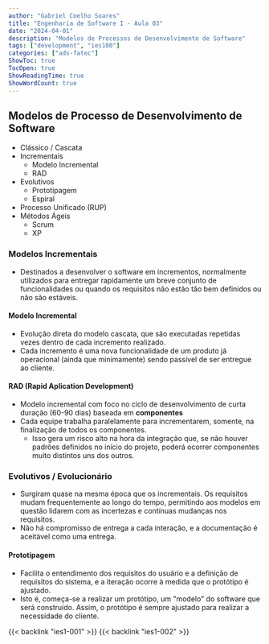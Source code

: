 ```yaml
---
author: "Gabriel Coelho Soares"
title: "Engenharia de Software I - Aula 03"
date: "2024-04-01"
description: "Modelos de Processos de Desenvolvimento de Software"
tags: ["development", "ies100"]
categories: ["ads-fatec"]
ShowToc: true
TocOpen: true
ShowReadingTime: true
ShowWordCount: true
---
```


## Modelos de Processo de Desenvolvimento de Software

- Clássico / Cascata
- Incrementais
  - Modelo Incremental
  - RAD
- Evolutivos
  - Prototipagem
  - Espiral
- Processo Unificado (RUP)
- Métodos Ágeis
  - Scrum
  - XP

### Modelos Incrementais

- Destinados a desenvolver o software em incrementos, normalmente utilizados para entregar rapidamente um breve conjunto de funcionalidades ou quando os requisitos não estão tão bem definidos ou não são estáveis.

#### Modelo Incremental

- Evolução direta do modelo cascata, que são executadas repetidas vezes dentro de cada incremento realizado.
- Cada incremento é uma nova funcionalidade de um produto já operacional (ainda que minimamente) sendo passível de ser entregue ao cliente.

#### RAD (Rapid Aplication Development)

- Modelo incremental com foco no ciclo de desenvolvimento de curta duração (60-90 dias) baseada em **componentes**
- Cada equipe trabalha paralelamente para incrementarem, somente, na finalização de todos os componentes.
  - Isso gera um risco alto na hora da integração que, se não houver padrões definidos no início do projeto, poderá ocorrer componentes muito distintos uns dos outros.

### Evolutivos / Evolucionário

- Surgiram quase na mesma época que os incrementais. Os requisitos mudam frequentemente ao longo do tempo, permitindo aos modelos em questão lidarem com as incertezas e contínuas mudanças nos requisitos.
- Não há compromisso de entrega a cada interação, e a documentação é aceitável como uma entrega.

#### Prototipagem

- Facilita o entendimento dos requisitos do usuário e a definição de requisitos do sistema, e a iteração ocorre à medida que o protótipo é ajustado.
- Isto é, começa-se a realizar um protótipo, um "modelo" do software que será construído. Assim, o protótipo é sempre ajustado para realizar a necessidade do cliente.

{{< backlink "ies1-001" >}}
{{< backlink "ies1-002" >}}
